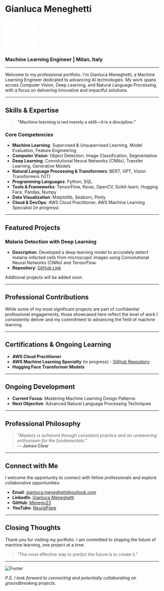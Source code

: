 # Gianluca Meneghetti

<img src="gmlogo.png" alt="logo" width="100"/>

### Machine Learning Engineer | Milan, Italy

---

Welcome to my professional portfolio. I'm Gianluca Meneghetti, a Machine Learning Engineer dedicated to advancing AI technologies. My work spans across Computer Vision, Deep Learning, and Natural Language Processing, with a focus on delivering innovative and impactful solutions.

---

## Skills & Expertise

> **"Machine learning is not merely a skill—it is a discipline."**

### Core Competencies

- **Machine Learning**: Supervised & Unsupervised Learning, Model Evaluation, Feature Engineering
- **Computer Vision**: Object Detection, Image Classification, Segmentation
- **Deep Learning**: Convolutional Neural Networks (CNNs), Transfer Learning, Generative Models
- **Natural Language Processing & Transformers**: BERT, GPT, Vision Transformers (ViT)
- **Programming Languages**: Python, SQL
- **Tools & Frameworks**: TensorFlow, Keras, OpenCV, Scikit-learn, Hugging Face, Pandas, Numpy
- **Data Visualization**: Matplotlib, Seaborn, Plotly
- **Cloud & DevOps**: AWS Cloud Practitioner, AWS Machine Learning Specialist (in progress)

---

## Featured Projects

### Malaria Detection with Deep Learning
- **Description**: Developed a deep learning model to accurately detect malaria-infected cells from microscopic images using Convolutional Neural Networks (CNNs) and TensorFlow.
- **Repository**: [GitHub Link](https://github.com/Menego23/Malaria_detection_LeNet)

Additional projects will be added soon.

---

## Professional Contributions

While some of my most significant projects are part of confidential professional engagements, those showcased here reflect the level of work I consistently deliver and my commitment to advancing the field of machine learning.

---

## Certifications & Ongoing Learning

- **AWS Cloud Practitioner**
- **AWS Machine Learning Specialty** (in progress) - [GitHub Repository](https://github.com/Menego23/AWS-ML-Specialty)
- **Hugging Face Transformer Models**

---

## Ongoing Development

- **Current Focus**: Mastering Machine Learning Design Patterns
- **Next Objective**: Advanced Natural Language Processing Techniques

---

## Professional Philosophy

> _"Mastery is achieved through consistent practice and an unwavering enthusiasm for the fundamentals."_  
> — **James Clear**

---

## Connect with Me

I welcome the opportunity to connect with fellow professionals and explore collaborative opportunities:

- **Email**: [gianluca.meneghetti@outlook.com](mailto:gianluca.meneghetti@outlook.com)
- **LinkedIn**: [Gianluca Meneghetti](https://www.linkedin.com/in/gianluca-meneghetti-3b520325b/)
- **GitHub**: [Menego23](https://github.com/Menego23)
- **YouTube**: [NeuralFlare](https://www.youtube.com/@NeuralFlare)

---

## Closing Thoughts

Thank you for visiting my portfolio. I am committed to shaping the future of machine learning, one project at a time.

> "The most effective way to predict the future is to create it."

---

![Footer](https://yourcustomfooterurl.com)

*P.S. I look forward to connecting and potentially collaborating on groundbreaking projects.*
